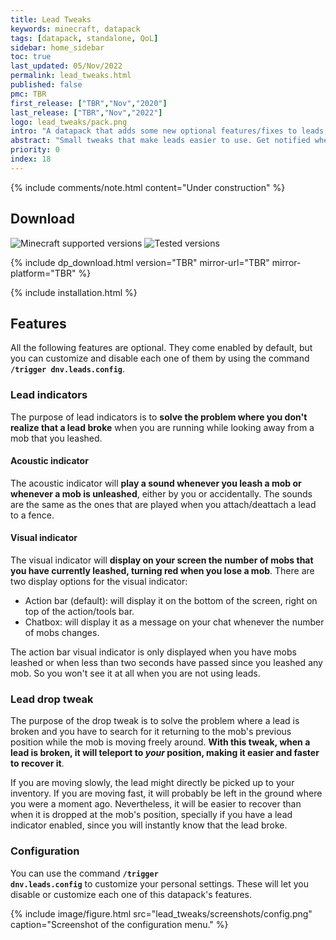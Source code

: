 ```yaml
---
title: Lead Tweaks
keywords: minecraft, datapack
tags: [datapack, standalone, QoL]
sidebar: home_sidebar
toc: true
last_updated: 05/Nov/2022
permalink: lead_tweaks.html
published: false
pmc: TBR
first_release: ["TBR","Nov","2020"]
last_release: ["TBR","Nov","2022"]
logo: lead_tweaks/pack.png
intro: "A datapack that adds some new optional features/fixes to leads, with the purpose of making them easier to use. Summarized, this functionalities will:<br/><ul><li>Warn you when a lead is broken.</li><li>Make leads drop by your side when they break, instead of at the mob's position.</li>"
abstract: "Small tweaks that make leads easier to use. Get notified when a lead breaks and make broken leads drop besides you! Entirely customizable settings."
priority: 0
index: 18
---
```


{% include comments/note.html content="Under construction" %}

## Download
![Minecraft supported versions](https://img.shields.io/badge/supported%20MC%20versions-1.17%2B-green?style=flat-square)
![Tested versions](https://img.shields.io/badge/tested%20in-1.19.2-informational?style=flat-square)

{% include dp_download.html version="TBR" mirror-url="TBR" mirror-platform="TBR" %}

{% include installation.html %}

## Features

All the following features are optional. They come enabled by default, but you can customize and disable each one of them by using the command **<code>/trigger dnv.leads.config</code>**.

### Lead indicators

The purpose of lead indicators is to **solve the problem where you don't realize that a lead broke** when you are running while looking away from a mob that you leashed.

#### Acoustic indicator

The acoustic indicator will **play a sound whenever you leash a mob or whenever a mob is unleashed**, either by you or accidentally. The sounds are the same as the ones that are played when you attach/deattach a lead to a fence.

#### Visual indicator

The visual indicator will **display on your screen the number of mobs that you have currently leashed, turning red when you lose a mob**. There are two display options for the visual indicator:

- Action bar (default): will display it on the bottom of the screen, right on top of the action/tools bar.
- Chatbox: will display it as a message on your chat whenever the number of mobs changes.

The action bar visual indicator is only displayed when you have mobs leashed or when less than two seconds have passed since you leashed any mob. So you won't see it at all when you are not using leads.

### Lead drop tweak

The purpose of the drop tweak is to solve the problem where a lead is broken and you have to search for it returning to the mob's previous position while the mob is moving freely around. **With this tweak, when a lead is broken, it will teleport to *your* position, making it easier and faster to recover it**.

If you are moving slowly, the lead might directly be picked up to your inventory. If you are moving fast, it will probably be left in the ground where you were a moment ago. Nevertheless, it will be easier to recover than when it is dropped at the mob's position, specially if you have a lead indicator enabled, since you will instantly know that the lead broke.

### Configuration

You can use the command **<code>/trigger dnv.leads.config</code>** to customize your personal settings. These will let you disable or customize each one of this datapack's features.

{% include image/figure.html src="lead_tweaks/screenshots/config.png" caption="Screenshot of the configuration menu." %}
